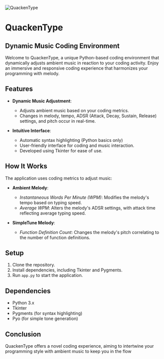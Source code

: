 ![QuackenType](https://github.com/remsky/QuackenType/assets/25017870/56b106d9-70f1-440c-ab01-22ee0d9f4a43)

# QuackenType 
## Dynamic Music Coding Environment

Welcome to QuackenType, a unique Python-based coding environment that dynamically adjusts ambient music in reaction to your coding activity. Enjoy an immersive and responsive coding experience that harmonizes your programming with melody.

## Features

- **Dynamic Music Adjustment**: 
  - Adjusts ambient music based on your coding metrics.
  - Changes in melody, tempo, ADSR (Attack, Decay, Sustain, Release) settings, and pitch occur in real-time.

- **Intuitive Interface**:
  - Automatic syntax highlighting (Python basics only)
  - User-friendly interface for coding and music interaction.
  - Developed using Tkinter for ease of use.

## How It Works

The application uses coding metrics to adjust music:

- **Ambient Melody**:
  - *Instantaneous Words Per Minute (WPM)*: Modifies the melody's tempo based on typing speed.
  - *Average WPM*: Alters the melody's ADSR settings, with attack time reflecting average typing speed.

- **SimpleTune Melody**:
  - *Function Definition Count*: Changes the melody's pitch correlating to the number of function definitions.

## Setup

1. Clone the repository.
2. Install dependencies, including Tkinter and Pygments.
3. Run `app.py` to start the application.

## Dependencies

- Python 3.x
- Tkinter
- Pygments (for syntax highlighting)
- Pyo (for simple tone generation)

## Conclusion

QuackenType offers a novel coding experience, aiming to intertwine your programming style with ambient music to keep you in the flow
